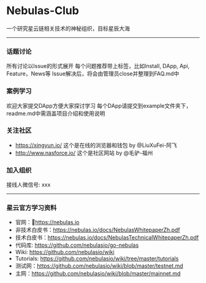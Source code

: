# Nebulas-Club

一个研究星云链相关技术的神秘组织，目标星辰大海

---

### 话题讨论

所有讨论以Issue的形式展开
每个问题推荐带上标签，比如Install, DApp, Api, Feature，News等
Issue解决后，将会由管理员close并整理到FAQ.md中

### 案例学习

欢迎大家提交DApp方便大家探讨学习
每个DApp请提交到example文件夹下，readme.md中需涵盖项目介绍和使用说明

### 关注社区
* https://xingyun.io/ 这个是在线的浏览器和钱包 by @LiuXuFei-阿飞 
* http://www.nasforce.io/ 这个是社区网站 by @毛驴-福州

### 加入组织
接线人微信号: xxx

---

### 星云官方学习资料
* 官网：https://nebulas.io
* 非技术白皮书：https://nebulas.io/docs/NebulasWhitepaperZh.pdf
* 技术白皮书：https://nebulas.io/docs/NebulasTechnicalWhitepaperZh.pdf
* 代码库: https://github.com/nebulasio/go-nebulas
* Wiki: https://github.com/nebulasio/wiki
* Tutorials: https://github.com/nebulasio/wiki/tree/master/tutorials
* 测试网：https://github.com/nebulasio/wiki/blob/master/testnet.md
* 主网：https://github.com/nebulasio/wiki/blob/master/mainnet.md
